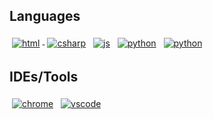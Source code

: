


<h2 name="languages">Languages</h2>
<p align="justified">
	<!-- For more icons please follow  https://github.com/MikeCodesDotNET/ColoredBadges -->
	<a href="#languages"><img src="https://raw.githubusercontent.com/RobertDalyCode/coloredbadges/master/svg/dev/languages/html.svg" alt="html" style="vertical-align:top; margin:4px"/> </a>
	<a href="#languages"><img src="https://raw.githubusercontent.com/RobertDalyCode/coloredbadges/master/svg/dev/languages/csharp.svg" alt="csharp" style="vertical-align:top; margin:4px"/></a>
	<a href="#languages"><img src="https://raw.githubusercontent.com/RobertDalyCode/coloredbadges/master/svg/dev/languages/js.svg" alt="js" style="vertical-align:top; margin:4px"/></a>
	<a href="#languages"><img src="https://raw.githubusercontent.com/RobertDalyCode/coloredbadges/master/svg/dev/languages/python.svg" alt="python" style="vertical-align:top; margin:4px"/></a>
	<a href="#languages"><img src="https://raw.githubusercontent.com/RobertDalyCode/ColoredBadges/master/svg/dev/languages/java.svg" alt="python" style="vertical-align:top; margin:4px"/></a>
</p>
<h2 name="tools">IDEs/Tools</h2>
<p align="justified">
	<a href="#tools"><img src="https://raw.githubusercontent.com/RobertDalyCode/coloredbadges/master/svg/dev/misc/chrome.svg" alt="chrome" style="vertical-align:top; margin:4px"/></a>
	<a href="#tools"><img src="https://raw.githubusercontent.com/RobertDalyCode/coloredbadges/master/svg/dev/tools/visualstudio_code.svg" alt="vscode" style="vertical-align:top; margin:4px"/></a>
</p>
